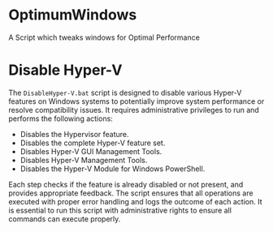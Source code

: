 # OptimumWindows
 A Script which tweaks windows for Optimal Performance

# Disable Hyper-V

The `DisableHyper-V.bat` script is designed to disable various Hyper-V features on Windows systems to potentially improve system performance or resolve compatibility issues. It requires administrative privileges to run and performs the following actions:
- Disables the Hypervisor feature.
- Disables the complete Hyper-V feature set.
- Disables Hyper-V GUI Management Tools.
- Disables Hyper-V Management Tools.
- Disables the Hyper-V Module for Windows PowerShell.

Each step checks if the feature is already disabled or not present, and provides appropriate feedback. The script ensures that all operations are executed with proper error handling and logs the outcome of each action. It is essential to run this script with administrative rights to ensure all commands can execute properly.
